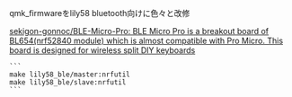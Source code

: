 qmk_firmwareをlily58 bluetooth向けに色々と改修

[sekigon-gonnoc/BLE-Micro-Pro: BLE Micro Pro is a breakout board of BL654(nrf52840 module) which is almost compatible with Pro Micro. This board is designed for wireless split DIY keyboards](https://github.com/sekigon-gonnoc/BLE-Micro-Pro)
```````````````````00kkfsdfaaaaaaaaaafdsfsajfoisas
```
make lily58_ble/master:nrfutil
make lily58_ble/slave:nrfutil
```
